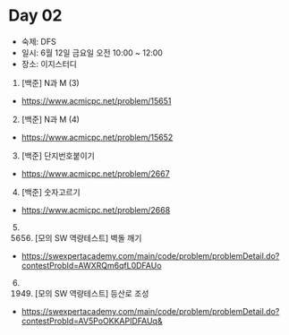 # Day 02

- 숙제: DFS
- 일시: 6월 12일 금요일 오전 10:00 ~ 12:00
- 장소: 이지스터디

1. [백준] N과 M (3)
- https://www.acmicpc.net/problem/15651
2. [백준] N과 M (4)
- https://www.acmicpc.net/problem/15652
3. [백준] 단지번호붙이기
- https://www.acmicpc.net/problem/2667
4. [백준] 숫자고르기
- https://www.acmicpc.net/problem/2668
5. 5656. [모의 SW 역량테스트] 벽돌 깨기
- https://swexpertacademy.com/main/code/problem/problemDetail.do?contestProbId=AWXRQm6qfL0DFAUo
6. 1949. [모의 SW 역량테스트] 등산로 조성
- https://swexpertacademy.com/main/code/problem/problemDetail.do?contestProbId=AV5PoOKKAPIDFAUq&
